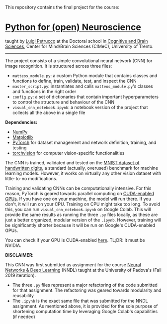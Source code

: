 This repository contains the final project for the course:

# [Python for (open) Neuroscience](https://github.com/vigji/python-cimec)

taught by [Luigi Petrucco](https://github.com/vigji) at the Doctoral school in [Cognitive and Brain Sciences](https://www.unitn.it/drcimec/), Center for Mind/Brain Sciences (CIMeC), University of Trento. 

---

The project consists of a simple convolutional neural network (CNN) for image recognition. It is structured across three files:
- `matteos_module.py`: a custom Python module that contains classes and functions to define, train, validate, test, and inspect the CNN 
- `master_script.py`: instantiates and calls `matteos_module.py`'s classes and functions in the right order
- `config.py`: a set of dictionaries that contain important hyperparameters to control the structure and behaviour of the CNN
- `visual_cnn_notebook.ipynb`: a notebook version of the project that collects all the above in a single file

**Dependencies:**

- [NumPy](https://github.com/numpy/numpy)
- [Matplotlib](https://github.com/matplotlib/matplotlib)
- [PyTorch](https://github.com/pytorch/pytorch) for dataset management and network definition, training, and testing 
- [torchvision](https://github.com/pytorch/vision) for computer vision-specific functionalities
  
The CNN is trained, validated and tested on the [MNIST dataset of handwritten digits](https://en.wikipedia.org/wiki/MNIST_database), a standard (actually, overused) benchmark for machine learning models. However, it works on virtually any other vision dataset with little-to-no modifications.

Training and validating CNNs can be computationally intensive. For this reason, PyTorch is geared towards parallel computing on [CUDA-enabled GPUs](https://en.wikipedia.org/wiki/CUDA). If you have one on your machine, the model will run there. If you don't, it will run on your CPU. 
Training on CPU might take too long. To avoid this, you can run `visual_cnn_notebook.ipynb` on Google Colab. This will provide the same results as running the three `.py` files locally, as these are just a better organized, modular version of the `.ipynb`. However, training will be significantly shorter because it will be run on Google's CUDA-enabled GPUs.

You can check if your GPU is CUDA-enabled [here](https://nvidia.custhelp.com/app/answers/detail/a_id/2137/~/which-gpus-support-cuda%3F). TL;DR: it must be NVIDIA.

**DISCLAIMER**:

This CNN was first submitted as assignment for the course [Neural Networks & Deep Learning](https://didattica.unipd.it/off/2019/LM/IN/IN2371/005PD/INP9086459/N0) (NNDL) taught at the University of Padova's (Fall 2019 iteration). 
- The three `.py` files represent a major refactoring of the code submitted for that assignment. The refactoring was geared towards modularity and reusability
- The `.ipynb` is the exact same file that was submitted for the NNDL assignment. As mentioned above, it is provided for the sole purpose of shortening computation time by leveraging Google Colab's capabilities (if needed)
